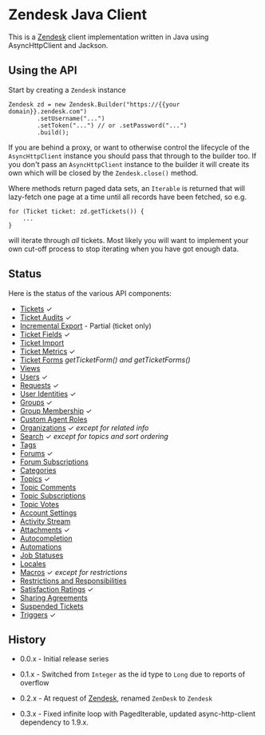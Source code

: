 Zendesk Java Client
===================

This is a [Zendesk][zd] client implementation written in Java using AsyncHttpClient and Jackson.

Using the API
-------------

Start by creating a `Zendesk` instance

    Zendesk zd = new Zendesk.Builder("https://{{your domain}}.zendesk.com")
            .setUsername("...")
            .setToken("...") // or .setPassword("...")
            .build();

If you are behind a proxy, or want to otherwise control the lifecycle of the `AsyncHttpClient` instance
you should pass that through to the builder too. If you don't pass an `AsyncHttpClient` instance to the builder
it will create its own which will be closed by the `Zendesk.close()` method.

Where methods return paged data sets, an `Iterable` is returned that will lazy-fetch one page at a time until
all records have been fetched, so e.g.

    for (Ticket ticket: zd.getTickets()) {
        ...
    }

will iterate through *all* tickets. Most likely you will want to implement your own cut-off process to stop iterating
when you have got enough data.

Status
------

Here is the status of the various API components:

* [Tickets](http://developer.zendesk.com/documentation/rest_api/tickets.html) ✓
* [Ticket Audits](http://developer.zendesk.com/documentation/rest_api/ticket_audits.html) ✓
* [Incremental Export](https://developer.zendesk.com/rest_api/docs/core/incremental_export) - Partial (ticket only) 
* [Ticket Fields](http://developer.zendesk.com/documentation/rest_api/ticket_fields.html) ✓
* [Ticket Import](http://developer.zendesk.com/documentation/rest_api/ticket_import.html)
* [Ticket Metrics](http://developer.zendesk.com/documentation/rest_api/ticket_metrics.html) ✓
* [Ticket Forms](http://developer.zendesk.com/documentation/rest_api/ticket_forms.html) *getTicketForm() and getTicketForms()*
* [Views](http://developer.zendesk.com/documentation/rest_api/views.html)
* [Users](http://developer.zendesk.com/documentation/rest_api/users.html) ✓
* [Requests](http://developer.zendesk.com/documentation/rest_api/requests.html) ✓
* [User Identities](http://developer.zendesk.com/documentation/rest_api/user_identities.html) ✓
* [Groups](http://developer.zendesk.com/documentation/rest_api/groups.html) ✓
* [Group Membership](http://developer.zendesk.com/documentation/rest_api/group_memberships.html) ✓
* [Custom Agent Roles](http://developer.zendesk.com/documentation/rest_api/custom_roles.html)
* [Organizations](http://developer.zendesk.com/documentation/rest_api/organizations.html) ✓ *except for related info*
* [Search](http://developer.zendesk.com/documentation/rest_api/search.html) ✓ *except for topics and sort ordering*
* [Tags](http://developer.zendesk.com/documentation/rest_api/tags.html)
* [Forums](http://developer.zendesk.com/documentation/rest_api/forums.html) ✓
* [Forum Subscriptions](http://developer.zendesk.com/documentation/rest_api/forum_subscriptions.html)
* [Categories](http://developer.zendesk.com/documentation/rest_api/categories.html)
* [Topics](http://developer.zendesk.com/documentation/rest_api/topics.html) ✓
* [Topic Comments](http://developer.zendesk.com/documentation/rest_api/topic_comments.html)
* [Topic Subscriptions](http://developer.zendesk.com/documentation/rest_api/topic_subscriptions.html)
* [Topic Votes](http://developer.zendesk.com/documentation/rest_api/topic_votes.html)
* [Account Settings](http://developer.zendesk.com/documentation/rest_api/account_settings.html)
* [Activity Stream](http://developer.zendesk.com/documentation/rest_api/activity_stream.html)
* [Attachments](http://developer.zendesk.com/documentation/rest_api/attachments.html) ✓
* [Autocompletion](http://developer.zendesk.com/documentation/rest_api/autocomplete.html)
* [Automations](http://developer.zendesk.com/documentation/rest_api/automations.html)
* [Job Statuses](http://developer.zendesk.com/documentation/rest_api/job_statuses.html)
* [Locales](http://developer.zendesk.com/documentation/rest_api/locales.html)
* [Macros](http://developer.zendesk.com/documentation/rest_api/macros.html) ✓ *except for restrictions*
* [Restrictions and Responsibilities](http://developer.zendesk.com/documentation/rest_api/restrictions.html)
* [Satisfaction Ratings](http://developer.zendesk.com/documentation/rest_api/satisfaction_ratings.html) ✓
* [Sharing Agreements](http://developer.zendesk.com/documentation/rest_api/sharing_agreements.html)
* [Suspended Tickets](http://developer.zendesk.com/documentation/rest_api/suspended_tickets.html)
* [Triggers](http://developer.zendesk.com/documentation/rest_api/triggers.html) ✓

History
-------

* 0.0.x - Initial release series

* 0.1.x - Switched from `Integer` as the id type to `Long` due to reports of overflow

* 0.2.x - At request of [Zendesk][zd], renamed `ZenDesk` to `Zendesk`

* 0.3.x - Fixed infinite loop with PagedIterable, updated async-http-client dependency to 1.9.x.

  [zd]: http://zendesk.com
